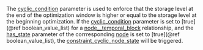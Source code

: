 The [cyclic\_condition](@ref) parameter is used to enforce that the storage level
at the end of the optimization window is higher or equal to the storage level
at the beginning optimization. If the [cyclic\_condition](@ref) parameter is set to [true](@ref boolean_value_list)
for a [node\_\_temporal\_block](@ref) relationship, and the [has\_state](@ref) parameter of the corrresponding [node](@ref) is set to [true](@ref boolean_value_list), the [constraint\_cyclic\_node\_state](@ref) will be triggered.

